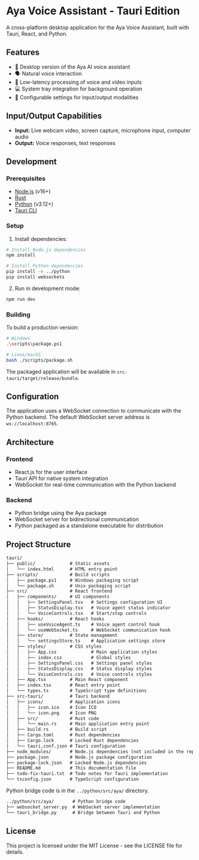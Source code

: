 # Aya Voice Assistant - Tauri Edition

A cross-platform desktop application for the Aya Voice Assistant, built with Tauri, React, and Python.

## Features

- 🤖 Desktop version of the Aya AI voice assistant
- 🗣️ Natural voice interaction
- 🚀 Low-latency processing of voice and video inputs
- 💻 System tray integration for background operation
- 🔧 Configurable settings for input/output modalities

## Input/Output Capabilities

- **Input:** Live webcam video, screen capture, microphone input, computer audio
- **Output:** Voice responses, text responses

## Development

### Prerequisites

- [Node.js](https://nodejs.org/) (v16+)
- [Rust](https://www.rust-lang.org/tools/install)
- [Python](https://www.python.org/downloads/) (v3.12+)
- [Tauri CLI](https://tauri.app/v1/guides/getting-started/prerequisites)

### Setup

1. Install dependencies:

```bash
# Install Node.js dependencies
npm install

# Install Python dependencies
pip install -e ../python
pip install websockets
```

2. Run in development mode:

```bash
npm run dev
```

### Building

To build a production version:

```bash
# Windows
.\scripts\package.ps1

# Linux/macOS
bash ./scripts/package.sh
```

The packaged application will be available in `src-tauri/target/release/bundle`.

## Configuration

The application uses a WebSocket connection to communicate with the Python backend. The default WebSocket server address is `ws://localhost:8765`.

## Architecture

### Frontend

- React.js for the user interface
- Tauri API for native system integration
- WebSocket for real-time communication with the Python backend

### Backend

- Python bridge using the Aya package
- WebSocket server for bidirectional communication
- Python packaged as a standalone executable for distribution

## Project Structure

```txt
tauri/
├── public/             # Static assets
│   └── index.html      # HTML entry point
├── scripts/            # Build scripts
│   ├── package.ps1     # Windows packaging script
│   └── package.sh      # Unix packaging script
├── src/                # React frontend
│   ├── components/     # UI components
│   │   ├── SettingsPanel.tsx   # Settings configuration UI
│   │   ├── StatusDisplay.tsx   # Voice agent status indicator
│   │   └── VoiceControls.tsx   # Start/stop controls
│   ├── hooks/          # React hooks
│   │   ├── useVoiceAgent.ts    # Voice agent control hook
│   │   └── useWebSocket.ts     # WebSocket communication hook
│   ├── store/          # State management
│   │   └── settingsStore.ts    # Application settings store
│   ├── styles/         # CSS styles
│   │   ├── App.css             # Main application styles
│   │   ├── index.css           # Global styles
│   │   ├── SettingsPanel.css   # Settings panel styles
│   │   ├── StatusDisplay.css   # Status display styles
│   │   └── VoiceControls.css   # Voice controls styles
│   ├── App.tsx         # Main React component
│   ├── index.tsx       # React entry point
│   └── types.ts        # TypeScript type definitions
├── src-tauri/          # Tauri backend
│   ├── icons/          # Application icons
│   │   ├── icon.ico    # Icon ICO
│   │   └── icon.png    # Icon PNG
│   ├── src/            # Rust code
│   │   └── main.rs     # Main application entry point
│   ├── build.rs        # Build script
│   ├── Cargo.toml      # Rust dependencies
│   ├── Cargo.lock      # Locked Rust dependencies
│   └── tauri.conf.json # Tauri configuration
├── node_modules/       # Node.js dependencies (not included in the repo)
├── package.json        # Node.js package configuration
├── package-lock.json   # Locked Node.js dependencies
├── README.md           # This documentation file
├── todo-fix-tauri.txt  # Todo notes for Tauri implementation
└── tsconfig.json       # TypeScript configuration
```

Python bridge code is in the `../python/src/aya/` directory.

```txt
../python/src/aya/       # Python bridge code
├── websocket_server.py  # WebSocket server implementation
└── tauri_bridge.py      # Bridge between Tauri and Python
```

## License

This project is licensed under the MIT License - see the LICENSE file for details. 
